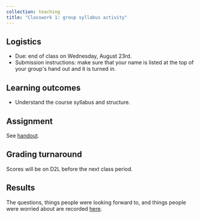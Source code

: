 ```yaml
---
collection: teaching
title: "Classwork 1: group syllabus activity"
---
```


## Logistics
* Due: end of class on Wednesday, August 23rd.
* Submission instructions: make sure that your name is listed at the top of
	your group's hand out and it is turned in.

## Learning outcomes
* Understand the course syllabus and structure.

## Assignment

See
[handout](https://fangtian-zhong.github.io/teaching/csci112-fall-2024/lectures/first_day_activity_112.docx).

## Grading turnaround

Scores will be on D2L before the next class period.

## Results

The questions, things people were looking forward to, and things people were
worried about are recorded [here](https://fangtian-zhong.github.io/teaching/csci112-spring-2024/lectures/day1).

